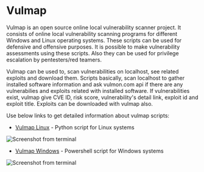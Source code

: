 # Vulmap

Vulmap is an open source online local vulnerability scanner project. It consists of online local vulnerability scanning programs for different Windows and Linux operating systems. These scripts can be used for defensive and offensive purposes. It is possible to make vulnerability assessments using these scripts. Also they can be used for privilege escalation by pentesters/red teamers. 

Vulmap can be used to, scan vulnerabilities on localhost, see related exploits and download them. Scripts basically, scan localhost to gather installed software information and ask vulmon.com api if there are any vulnerabilies and exploits related with installed software. If vulnerabilities exist, vulmap give CVE ID, risk score, vulnerability's detail link, exploit id and exploit title. Exploits can be downloaded with vulmap also. 

Use below links to get detailed information about vulmap scripts:

- [Vulmap Linux](https://github.com/vulmon/Vulmap/tree/master/Vulmap-Linux) - Python script for Linux systems

![Screenshot from terminal](https://raw.githubusercontent.com/vulmon/Vulmap/master/Vulmap-Linux/screenshot.png)

- [Vulmap Windows](https://github.com/vulmon/Vulmap/tree/master/Vulmap-Windows) - Powershell script for Windows systems

![Screenshot from terminal](https://raw.githubusercontent.com/vulmon/Vulmap/master/Vulmap-Windows/bir.jpg)

